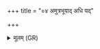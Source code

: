 +++
title = "०४ अमुत्रभूयाद् अधि यद्"

+++
<details><summary>मूलम् (GR)</summary>

+++(PSK 20.6.4)+++अमुत्रभूयाद् अधि यद् यमस्य  
बृहस्पतिर् अभिशस्त्या अमुञ्चत ।  
प्रति मृत्युम् औहताम् अश्विना ते  
देवानाम् अग्ने भिषजा शचीभिः ॥
</details>